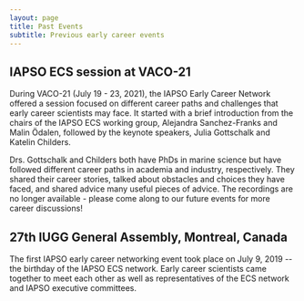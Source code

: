 ```yaml
---
layout: page
title: Past Events
subtitle: Previous early career events
---
```


## IAPSO ECS session at VACO-21

During VACO-21 (July 19 - 23, 2021), the IAPSO Early Career Network offered a session focused on different career paths and challenges that early career scientists may face. It started with a brief introduction from the chairs of the IAPSO ECS working group, Alejandra Sanchez-Franks and Malin Ödalen, followed by the keynote speakers, Julia Gottschalk and Katelin Childers.

Drs. Gottschalk and Childers both have PhDs in marine science but have followed different career paths in academia and industry, respectively. They shared their career stories, talked about obstacles and choices they have faced, and shared advice many useful pieces of advice. The recordings are no longer available - please come along to our future events for more career discussions!

## 27th IUGG General Assembly, Montreal, Canada

The first IAPSO early career networking event took place on July 9, 2019 -- the birthday of the IAPSO ECS network. Early career scientists came together to meet each other as well as representatives of the ECS network and IAPSO executive committees.
